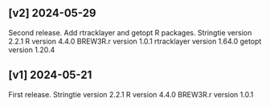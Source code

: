 ## [v2] 2024-05-29
Second release.
Add rtracklayer and getopt R packages.
Stringtie version 2.2.1
R version 4.4.0
BREW3R.r version 1.0.1
rtracklayer version 1.64.0
getopt version 1.20.4

## [v1] 2024-05-21
First release.
Stringtie version 2.2.1
R version 4.4.0
BREW3R.r version 1.0.1
